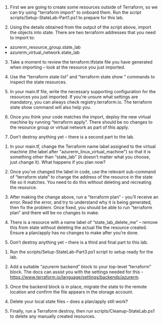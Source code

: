 <!-- 
###########################################
# Lab Part 1
###########################################
-->

1. First we are going to create some resources outside of Terraform, so we can try using "terraform import" to onboard them. Run the script scripts/Setup-StateLab-Part1.ps1 to prepare for this lab.

2. Using the details obtained from the output of the script above, import the objects into state. There are two terraform addresses that you need to import to:
  * azurerm_resource_group.state_lab
  * azurerm_virtual_network.state_lab

3. Take a moment to review the terraform.tfstate file you have generated when importing – look at the resource you just imported.

4. Use the “terraform state list” and “terraform state show <resource>” commands to inspect the state resources.

5. In your main.tf file, write the necessary supporting configuration for the resources you just imported. If you're unsure what settings are mandatory, you can always check registry.terraform.io. The terraform state show <resource> command will also help you.

6. Once you think your code matches the import, deploy the new virtual machine by running “terraform apply”. There should be no changes to the resource group or virtual network as part of this apply.

7. Don’t destroy anything yet – there is a second part to the lab.

<!-- 
###########################################
# Lab Part 2
###########################################
-->

1. In your main.tf, change the Terraform name label assigned to the virtual machine (the label after "azurerm_linux_virtual_machine") so that it is something other than “state_lab” (it doesn't matter what you choose, just change it). What happens if you plan now?

2. Once you’ve changed the label in code, use the relevant sub-command of “terraform state” to change the address of the resource in the state file so it matches. You need to do this without deleting and recreating the resource.

3. After making the change above, run a “terraform plan” - you’ll receive an error. Read the error, and try to understand why it is being generated, then fix the problem. Once fixed, you should be able to run “terraform plan” and there will be no changes to make.

4. There is a resource with a name label of “state_lab_delete_me” – remove this from state without deleting the actual file the resource created. Ensure a plan/apply has no changes to make after you’re done. 

5. Don’t destroy anything yet – there is a third and final part to this lab.

<!-- 
###########################################
# Lab Part 3
###########################################
-->

1. Run the scripts/Setup-StateLab-Part3.ps1 script to setup ready for the lab.

2. Add a suitable “azurerm backend” block to your top-level “terraform” block. The docs can assist you with the settings needed for this - https://www.terraform.io/language/settings/backends/azurerm. 

3. Once the backend block is in place, migrate the state to the remote location and confirm the file appears in the storage account.

4. Delete your local state files – does a plan/apply still work?

5. Finally, run a Terraform destroy, then run scripts/Cleanup-StateLab.ps1 to delete any manually created resources.
